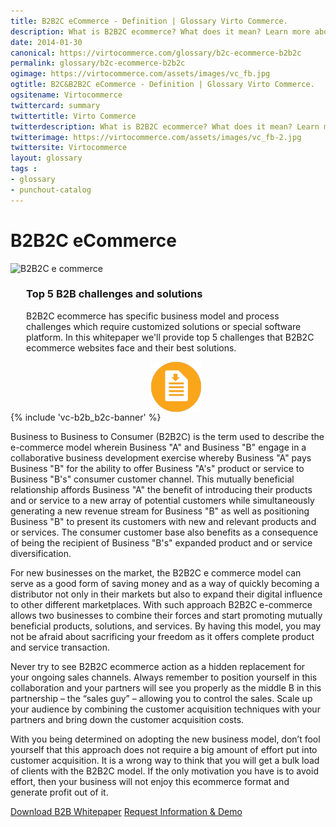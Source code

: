```yaml
---
title: B2B2C eCommerce - Definition | Glossary Virto Commerce.
description: What is B2B2C ecommerce? What does it mean? Learn more about the emerging B2B2C ecommerce model from our article.
date: 2014-01-30
canonical: https://virtocommerce.com/glossary/b2c-ecommerce-b2b2c
permalink: glossary/b2c-ecommerce-b2b2c
ogimage: https://virtocommerce.com/assets/images/vc_fb.jpg
ogtitle: B2C&B2B2C eCommerce - Definition | Glossary Virto Commerce.
ogsitename: Virtocommerce
twittercard: summary
twittertitle: Virto Commerce
twitterdescription: What is B2B2C ecommerce? What does it mean? Learn more about the emerging B2B2C ecommerce model from our article.
twitterimage: https://virtocommerce.com/assets/images/vc_fb-2.jpg
twittersite: Virtocommerce
layout: glossary
tags : 
- glossary
- punchout-catalog
---
```

<div class="business-cnt">
	<div class="head __cart">
		<h1 class="title">B2B2C eCommerce</h1>
	</div>
<div class="col-w">
    <div class="col __col-70">
	<img alt="B2B2C e commerce" src="assets/images/b2b2c.jpg"></img>
    </div>
    <div class="col __col-30">
        <div class="block" style="margin-left: 25px">
            <h3>Top 5 B2B challenges and solutions</h3>
            <p class="text">
                B2B2C ecommerce has specific business model and process challenges which require customized solutions or special software platform. In this whitepaper we'll provide top 5 challenges that B2B2C ecommerce websites face and their best solutions.
            </p>
            <a href="/download-b2b-whitepaper" >
                <img src="../assets/images/whitepaper-download.png" style="width:80px; height:80px; display: block; margin: 0 auto;"/>
            </a>
        </div>
    </div>
    {% include 'vc-b2b_b2c-banner' %}
</div>
	<div class="text">
		<p>Business to Business to Consumer (B2B2C) is the term used to describe the e-commerce model wherein Business "A" and Business "B" engage in a collaborative business development exercise whereby Business "A" pays Business "B" for the ability to offer Business "A's" product or service to Business "B's" consumer customer channel.  This mutually beneficial relationship affords Business "A" the benefit of introducing their products and or service to a new array of potential customers while simultaneously generating a new revenue stream for Business "B" as well as positioning Business "B" to present its customers with new and relevant products and or services.  The consumer customer base also benefits as a consequence of being the recipient of Business "B's" expanded product and or service diversification.</p>
		<p>For new businesses on the market, the B2B2C e commerce model can serve as a good form of saving money and as a way of quickly becoming a distributor not only in their markets but also to expand their digital influence to other different marketplaces. With such approach B2B2C e-commerce allows two businesses to combine their forces and start promoting mutually beneficial products, solutions, and services. By having this model, you may not be afraid about sacrificing your freedom as it offers complete product and service transaction.</p>
		<p>Never try to see B2B2C ecommerce action as a hidden replacement for your ongoing sales channels. Always remember to position yourself in this collaboration and your partners will see you properly as the middle B in this partnership – the “sales guy” – allowing you to control the sales. Scale up your audience by combining the customer acquisition techniques with your partners and bring down the customer acquisition costs. </p>
		<p>With you being determined on adopting the new business model, don’t fool yourself that this approach does not require a big amount of effort put into customer acquisition. It is a wrong way to think that you will get a bulk load of clients with the B2B2C model. If the only motivation you have is to avoid effort, then your business will not enjoy this ecommerce format and generate profit out of it.</p>
	</div>
	<div class="buttons">
		<a class="button fill" href="/download-b2b-whitepaper">Download B2B Whitepaper</a>
		<a class="button fill" href="/contact-us">Request Information & Demo</a>
	</div>
</div>